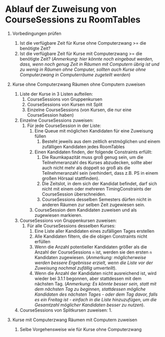 # Ablauf der Zuweisung von CourseSessions zu RoomTables 

1. Vorbedingungen prüfen
   1. Ist die verfügbare Zeit für Kurse ohne Computerzwang >= die benötigte Zeit?
   2. Ist die verfügbare Zeit für Kurse mit Computerzwang >= die benötigte Zeit?
   (*Anmerkung: hier könnte noch eingebaut werden, dass, wenn noch genug Zeit in Räumen
   mit Computern übrig ist und zu wenig in Räumen ohne Computer, sollten auch Kurse ohne
   Computerzwang in Computerräume zugeteilt werden*)

2. Kurse ohne Computerzwang Räumen ohne Computern zuweisen
   1. Liste der Kurse in 3 Listen aufteilen:
      1. CourseSessions von Gruppenkursen
      2. CourseSessions von Kursen mit Split
      3. Einzelne CourseSessions (von Kursen, die nur eine CourseSession haben)
   2. Einzelne CourseSessions zuweisen:
      1. Für jede CourseSession in der Liste:
         1. Eine Queue mit möglichen Kandidaten für eine Zuweisung füllen
            1. Besteht jeweils aus dem zeitlich erstmöglichen und einem zufälligen Kandidaten jedes RoomTables
         2. Einen Kandidaten finden, der folgende Constraints erfüllt:
            1. Die Raumkapazität muss groß genug sein, um die Teilnehmeranzahl des Kurses abzudecken, sollte aber auch nicht mehr als doppelt so groß als die Teilnehmeranzahl sein (verhindert, dass z.B. PS in einem großen Hörsaal stattfinden).
            2. Die Zeitslot, in dem sich der Kandidat befindet, darf sich nicht mit einem oder mehreren TimingConstraints der CourseSession überschneiden.
            3. CourseSessions desselben Semesters dürfen nicht in anderen Räumen zur selben Zeit zugewiesen sein.
         3. CourseSession dem Kandidaten zuweisen und als zugewiesen markieren.
   3. CourseSessions von Gruppenkursen zuweisen:
      1. Für alle CourseSessions desselben Kurses:
         1. Eine Liste aller Kandidaten eines zufälligen Tages erstellen
         2. Alle Kandidaten filtern, die die obigen Constraints nicht erfüllen
         3. Wenn die Anzahl potentieller Kandidaten größer als die Anzahl der CourseSessions `n` ist, werden sie den ersten `n` Kandidaten zugewiesen. (*Anmerkung: möglicherweise werden bessere Ergebnisse erzielt, wenn die Liste vor der Zuweisung nochmal zufällig umverteilt*).
         4. Wenn die Anzahl der Kandidaten nicht ausreichend ist, wird wieder bei 3.1.1 begonnen, aber stattdessen mit dem nächsten Tag. (*Anmerkung: Es könnte besser sein, statt mit dem nächsten Tag zu beginnen, stattdessen mögliche Kandidaten des nächsten Tages - oder dem Tag davor, falls es ein Freitag ist - einfach in die Liste hinzuzufügen, um die Gesamtzahl möglicher Kandidaten besser zu nutzen*).
   4. CourseSessions von Splitkursen zuweisen:
      1. 
3. Kurse mit Computerzwang Räumen mit Computern zuweisen
   1. Selbe Vorgehensweise wie für Kurse ohne Computerzwang